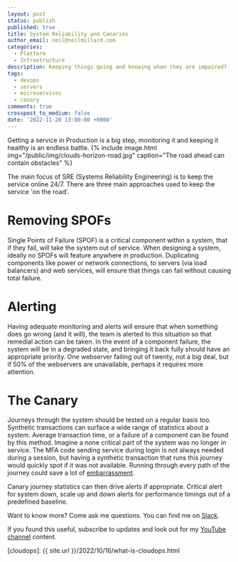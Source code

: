 ```yaml
---
layout: post
status: publish
published: true
title: System Reliability and Canaries
author_email: neil@neilmillard.com
categories:
  - Platform
  - Infrastructure
description: Keeping things going and knowing when they are impaired?
tags:
  - devops
  - servers
  - microservices
  - canary
comments: true
crosspost_to_medium: false
date: '2022-11-20 13:00:00 +0000'
---
```

Getting a service in Production is a big step, monitoring it and keeping it healthy is an endless battle.
{% include image.html
img="/public/img/clouds-horizon-road.jpg"
caption="The road ahead can contain obstacles" %}

The main focus of SRE (Systems Reliability Engineering) is to keep the service online 24/7.  There are three main
approaches used to keep the service 'on the road'.

Removing SPOFs
============
Single Points of Failure (SPOF) is a critical component within a system, that if they fail, will take the system out of
service. When designing a system, ideally no SPOFs will feature anywhere in production.  Duplicating components like
power or network connections, to servers (via load balancers) and web services, will ensure that things can fail without
causing total failure.

Alerting
========
Having adequate monitoring and alerts will ensure that when something does go wrong (and it will), the team is alerted
to this situation so that remedial action can be taken. In the event of a component failure, the system will be in a
degraded state, and bringing it back fully should have an appropriate priority. One webserver failing out of twenty,
not a big deal, but if 50% of the webservers are unavailable, perhaps it requires more attention.

The Canary
==========
Journeys through the system should be tested on a regular basis too. Synthetic transactions can surface a wide range
of statistics about a system. Average transaction time, or a failure of a component can be found by this method.
Imagine a none critical part of the system was no longer in service. The MFA code sending service during login is not
always needed during a session, but having a synthetic transaction that runs this journey would quickly spot if it was
not available. Running through every path of the journey could save a lot of [embarrassment][twitterMFA].

Canary journey statistics can then drive alerts if appropriate. Critical alert for system down, scale up and down
alerts for performance timings out of a predefined baseline.




Want to know more? Come ask me questions. You can find me on [Slack]({{site.data.slack.invite}}).


If you found this useful, subscribe to updates and look out for my [YouTube channel]({{site.data.youtube.channel}}) content.


[twitterMFA]: https://www.androidauthority.com/twitter-sms-2fa-3234698/
[cloudops]: {{ site.url }}/2022/10/16/what-is-cloudops.html
